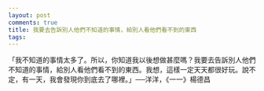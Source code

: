 ```yaml
---
layout: post
comments: true
title: 我要去告訴別人他們不知道的事情，給別人看他們看不到的東西
tags: 
---
```

「我不知道的事情太多了。所以，你知道我以後想做甚麼嗎？我要去告訴別人他們不知道的事情，給別人看他們看不到的東西。我想，這樣一定天天都很好玩。說不定，有一天，我會發現你到底去了哪裡。」──洋洋，《一一》楊德昌

